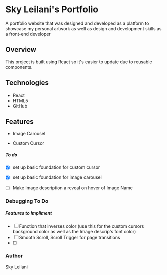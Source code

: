# Sky Leilani's Portfolio #
A portfolio website that was designed and developed as a platform to showcase my personal artwork as well as design and development skills as a front-end developer

## Overview 

This project is built using React so it's easier to update due to reusable components. 

## Technologies  

* React
* HTML5
* GitHub

## Features  

* Image Carousel 

* Custom Cursor

##### To do 

- [x] set up basic foundation for custom cursor
- [x] set up basic foundation for image carousel 

- [ ] Make Image description a reveal on hover of Image Name 


### Debugging To Do 


##### Features to Impliment 

- [ ] Function that inverses color (use this for the custom cursors background color as well as the Image descrip's font color)
- [ ] Smooth Scroll, Scroll Trigger for page transitions 
- [ ] 
### Author ###

Sky Leilani

